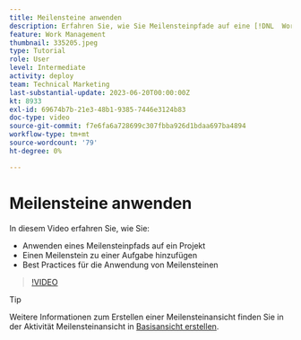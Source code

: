 ```yaml
---
title: Meilensteine anwenden
description: Erfahren Sie, wie Sie Meilensteinpfade auf eine [!DNL  Workfront] Projekt erstellen und wichtige Aufgaben als Meilensteinschritte innerhalb des Projekts verknüpfen.
feature: Work Management
thumbnail: 335205.jpeg
type: Tutorial
role: User
level: Intermediate
activity: deploy
team: Technical Marketing
last-substantial-update: 2023-06-20T00:00:00Z
kt: 8933
exl-id: 69674b7b-21e3-48b1-9385-7446e3124b83
doc-type: video
source-git-commit: f7e6fa6a728699c307fbba926d1bdaa697ba4894
workflow-type: tm+mt
source-wordcount: '79'
ht-degree: 0%

---
```


# Meilensteine anwenden

In diesem Video erfahren Sie, wie Sie:

* Anwenden eines Meilensteinpfads auf ein Projekt
* Einen Meilenstein zu einer Aufgabe hinzufügen
* Best Practices für die Anwendung von Meilensteinen

>[!VIDEO](https://video.tv.adobe.com/v/335205/?quality=12&learn=on)

>[!TIP]
>
>Weitere Informationen zum Erstellen einer Meilensteinansicht finden Sie in der Aktivität Meilensteinansicht in [Basisansicht erstellen](https://experienceleague.adobe.com/docs/workfront-learn/tutorials-workfront/reporting/basic-reporting/create-a-basic-view.html?lang=en).

